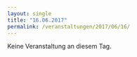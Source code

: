 ```yaml
---
layout: single
title: "16.06.2017"
permalink: /veranstaltungen/2017/06/16/
---
```


Keine Veranstaltung an diesem Tag.
